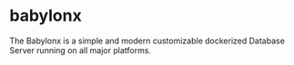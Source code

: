 # babylonx
The Babylonx is a simple and modern customizable dockerized Database Server running on all major platforms.
